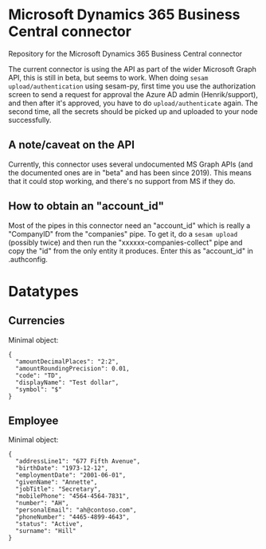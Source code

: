 # Microsoft Dynamics 365 Business Central connector
Repository for the Microsoft Dynamics 365 Business Central connector

The current connector is using the API as part of the wider Microsoft Graph API, this is still in beta, but seems to work. When doing `sesam upload/authentication` using sesam-py, first time you use the authorization screen to send a request for approval the Azure AD admin (Henrik/support), and then after it's approved, you have to do `upload/authenticate` again. The second time, all the secrets should be picked up and uploaded to your node successfully. 

A note/caveat on the API
------------------------

Currently, this connector uses several undocumented MS Graph APIs (and the documented ones are in "beta" and has been since 2019).
This means that it could stop working, and there's no support from MS if they do.

How to obtain an "account_id"
-----------------------------

Most of the pipes in this connector need an "account_id" which is really a "CompanyID" from the "companies" pipe.
To get it, do a `sesam upload` (possibly twice) and then run the "xxxxxx-companies-collect" pipe and copy the "id" 
from the only entity  it produces. Enter this as "account_id" in .authconfig.


# Datatypes
## Currencies
Minimal object:
```
{
  "amountDecimalPlaces": "2:2",
  "amountRoundingPrecision": 0.01,
  "code": "TD",
  "displayName": "Test dollar",
  "symbol": "$"
}
```

## Employee
Minimal object:
```
{
  "addressLine1": "677 Fifth Avenue",
  "birthDate": "1973-12-12",
  "employmentDate": "2001-06-01",
  "givenName": "Annette",
  "jobTitle": "Secretary",
  "mobilePhone": "4564-4564-7831",
  "number": "AH",
  "personalEmail": "ah@contoso.com",
  "phoneNumber": "4465-4899-4643",
  "status": "Active",
  "surname": "Hill"
}
```
